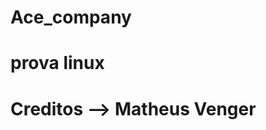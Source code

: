 # Ace_company
prova linux
===============================================
Creditos --> Matheus Venger
===============================================
